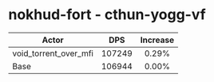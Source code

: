# nokhud-fort - cthun-yogg-vf
| Actor | DPS | Increase |
|---|:---:|:---:|
|void_torrent_over_mfi|107249|0.29%|
|Base|106944|0.00%|
